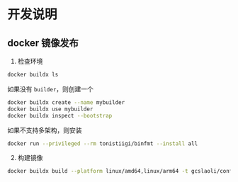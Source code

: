 # 开发说明

## docker 镜像发布

1. 检查环境

```bash
docker buildx ls
```

如果没有 `builder`，则创建一个

```bash
docker buildx create --name mybuilder
docker buildx use mybuilder
docker buildx inspect --bootstrap
```

如果不支持多架构，则安装

```bash
docker run --privileged --rm tonistiigi/binfmt --install all
```

2. 构建镜像

```bash
docker buildx build --platform linux/amd64,linux/arm64 -t gcslaoli/config-deliver-server:latest --push .
```

